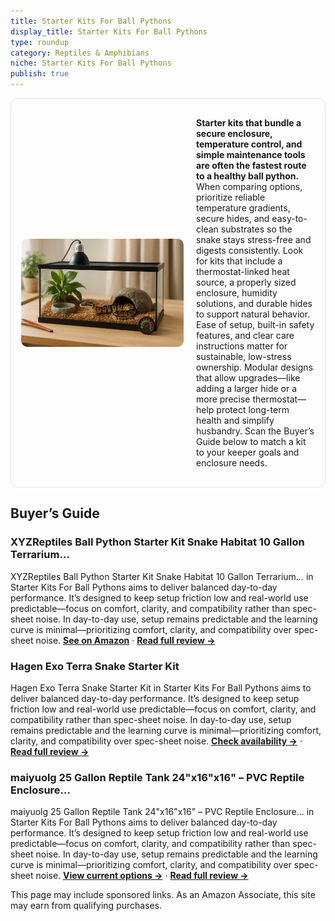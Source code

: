 ```yaml
---
title: Starter Kits For Ball Pythons
display_title: Starter Kits For Ball Pythons
type: roundup
category: Reptiles & Amphibians
niche: Starter Kits For Ball Pythons
publish: true
---
```


<section class="hero-split" style="width:100%;box-sizing:border-box;border:1px solid #e5e7eb;border-radius:12px;padding:16px;display:grid;grid-template-columns:minmax(260px,40%) 1fr;gap:20px;align-items:center;"><figure style="margin:0;"><img src="/hero/roundups/reptiles-amphibians/starter-kits-for-ball-pythons.webp" alt="" style="width:100%;height:auto;display:block;border-radius:10px;"/></figure><div class="hero-copy" style="min-width:0;"><p><strong>Starter kits that bundle a secure enclosure, temperature control, and simple maintenance tools are often the fastest route to a healthy ball python.</strong> When comparing options, prioritize reliable temperature gradients, secure hides, and easy-to-clean substrates so the snake stays stress-free and digests consistently. Look for kits that include a thermostat-linked heat source, a properly sized enclosure, humidity solutions, and durable hides to support natural behavior. Ease of setup, built-in safety features, and clear care instructions matter for sustainable, low-stress ownership. Modular designs that allow upgrades&mdash;like adding a larger hide or a more precise thermostat&mdash;help protect long-term health and simplify husbandry. Scan the Buyer’s Guide below to match a kit to your keeper goals and enclosure needs.</p></div></section>

<h2>Buyer’s Guide</h2>
<h3>XYZReptiles Ball Python Starter Kit Snake Habitat 10 Gallon Terrarium…</h3>
<p>XYZReptiles Ball Python Starter Kit Snake Habitat 10 Gallon Terrarium… in Starter Kits For Ball Pythons aims to deliver balanced day-to-day performance. It’s designed to keep setup friction low and real-world use predictable&mdash;focus on comfort, clarity, and compatibility rather than spec-sheet noise. In day-to-day use, setup remains predictable and the learning curve is minimal&mdash;prioritizing comfort, clarity, and compatibility over spec-sheet noise. <a href="https://amzn.to/48e7KZ9" target="_blank" rel="nofollow sponsored noopener noopener" target="_blank"><strong>See on Amazon</strong></a> · <a href="/reviews/xyzreptiles-ball-python-starter-kit-snake-habitat-10-gallon-terrarium-kit/"><strong>Read full review &rarr;</strong></a></p>
<h3>Hagen Exo Terra Snake Starter Kit</h3>
<p>Hagen Exo Terra Snake Starter Kit in Starter Kits For Ball Pythons aims to deliver balanced day-to-day performance. It’s designed to keep setup friction low and real-world use predictable&mdash;focus on comfort, clarity, and compatibility rather than spec-sheet noise. In day-to-day use, setup remains predictable and the learning curve is minimal&mdash;prioritizing comfort, clarity, and compatibility over spec-sheet noise. <a href="https://amzn.to/3KUgUQD" target="_blank" rel="nofollow sponsored noopener noopener" target="_blank"><strong>Check availability &rarr;</strong></a> · <a href="/reviews/hagen-exo-terra-snake-starter-kit/"><strong>Read full review &rarr;</strong></a></p>
<h3>maiyuolg 25 Gallon Reptile Tank 24"x16"x16" &ndash; PVC Reptile Enclosure…</h3>
<p>maiyuolg 25 Gallon Reptile Tank 24"x16"x16" &ndash; PVC Reptile Enclosure… in Starter Kits For Ball Pythons aims to deliver balanced day-to-day performance. It’s designed to keep setup friction low and real-world use predictable&mdash;focus on comfort, clarity, and compatibility rather than spec-sheet noise. In day-to-day use, setup remains predictable and the learning curve is minimal&mdash;prioritizing comfort, clarity, and compatibility over spec-sheet noise. <a href="https://amzn.to/42slqMq" target="_blank" rel="nofollow sponsored noopener noopener" target="_blank"><strong>View current options &rarr;</strong></a> · <a href="/reviews/maiyuolg-25-gallon-reptile-tank-24-x16-x16-pvc-reptile-enclosure-terrar-226f34c1/"><strong>Read full review &rarr;</strong></a></p>
<aside class="disclosure">This page may include sponsored links. As an Amazon Associate, this site may earn from qualifying purchases.</aside>
